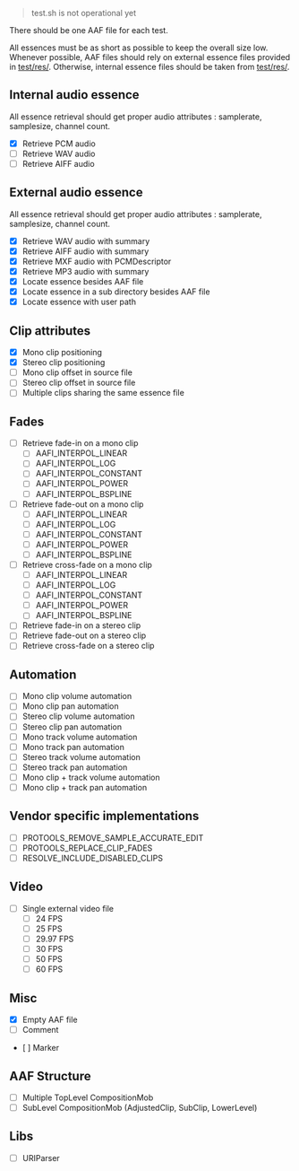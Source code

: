 > test.sh is not operational yet

There should be one AAF file for each test.

All essences must be as short as possible to keep the overall size low. Whenever possible, AAF files should rely on external essence files provided in [test/res/](https://github.com/agfline/LibAAF/tree/master/test/res). Otherwise, internal essence files should be taken from [test/res/](https://github.com/agfline/LibAAF/tree/master/test/res).

## Internal audio essence

All essence retrieval should get proper audio attributes : samplerate, samplesize, channel count.

- [x] Retrieve PCM audio
- [ ] Retrieve WAV audio <!-- Adobe Premiere Pro -->
- [ ] Retrieve AIFF audio <!-- ArdourXchange, Adobe Premiere Pro "creative_post.aaf" "100_BARS.aaf" "ADP_STTRACK_CLIPGAIN_TRACKGAIN_XFADE_AIFF_AUDIOFXRENDER.aaf"  -->

## External audio essence

All essence retrieval should get proper audio attributes : samplerate, samplesize, channel count.

- [x] Retrieve WAV audio with summary
- [x] Retrieve AIFF audio with summary
- [x] Retrieve MXF audio with PCMDescriptor
- [x] Retrieve MP3 audio with summary
- [x] Locate essence besides AAF file
- [x] Locate essence in a sub directory besides AAF file
- [x] Locate essence with user path

## Clip attributes

- [x] Mono clip positioning
- [x] Stereo clip positioning
- [ ] Mono clip offset in source file
- [ ] Stereo clip offset in source file
- [ ] Multiple clips sharing the same essence file <!-- Adobe Premiere pro -->

## Fades

- [ ] Retrieve fade-in on a mono clip
	- [ ] AAFI_INTERPOL_LINEAR
	- [ ] AAFI_INTERPOL_LOG
	- [ ] AAFI_INTERPOL_CONSTANT
	- [ ] AAFI_INTERPOL_POWER
	- [ ] AAFI_INTERPOL_BSPLINE
- [ ] Retrieve fade-out on a mono clip
	- [ ] AAFI_INTERPOL_LINEAR
	- [ ] AAFI_INTERPOL_LOG
	- [ ] AAFI_INTERPOL_CONSTANT
	- [ ] AAFI_INTERPOL_POWER
	- [ ] AAFI_INTERPOL_BSPLINE
- [ ] Retrieve cross-fade on a mono clip
	- [ ] AAFI_INTERPOL_LINEAR
	- [ ] AAFI_INTERPOL_LOG
	- [ ] AAFI_INTERPOL_CONSTANT
	- [ ] AAFI_INTERPOL_POWER
	- [ ] AAFI_INTERPOL_BSPLINE
- [ ] Retrieve fade-in on a stereo clip
- [ ] Retrieve fade-out on a stereo clip
- [ ] Retrieve cross-fade on a stereo clip

## Automation

- [ ] Mono clip volume automation
- [ ] Mono clip pan automation
- [ ] Stereo clip volume automation
- [ ] Stereo clip pan automation
- [ ] Mono track volume automation
- [ ] Mono track pan automation
- [ ] Stereo track volume automation
- [ ] Stereo track pan automation
- [ ] Mono clip + track volume automation
- [ ] Mono clip + track pan automation

## Vendor specific implementations

- [ ] PROTOOLS_REMOVE_SAMPLE_ACCURATE_EDIT
- [ ] PROTOOLS_REPLACE_CLIP_FADES
- [ ] RESOLVE_INCLUDE_DISABLED_CLIPS

## Video

- [ ] Single external video file
	- [ ] 24 FPS
	- [ ] 25 FPS
	- [ ] 29.97 FPS
	- [ ] 30 FPS
	- [ ] 50 FPS
	- [ ] 60 FPS

## Misc

- [x] Empty AAF file
- [ ] Comment
- [ ] Marker

## AAF Structure

- [ ] Multiple TopLevel CompositionMob
- [ ] SubLevel CompositionMob (AdjustedClip, SubClip, LowerLevel)

## Libs

- [ ] URIParser
